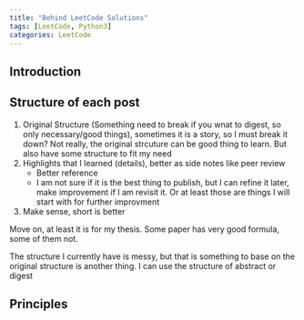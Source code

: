 ```yaml
---
title: "Behind LeetCode Solutions"
tags: [LeetCode, Python3]
categories: LeetCode
---
```


## Introduction



## Structure of each post

1. Original Structure (Something need to break if you wnat to digest, so only necessary/good things), sometimes it is a story, so I must break it down? Not really, the original strcuture can be good thing to learn. But also have some structure to fit my need
2. Highlights that I learned (details), better as side notes like peer review
   - Better reference
   - I am not sure if it is the best thing to publish, but I can refine it later, make improvement if I am revisit it. Or at least those are things I will start with for further improvment
3. Make sense, short is better

Move on, at least it is for my thesis. Some paper has very good formula, some of them not.

The structure I currently have is messy, but that is something to base on the original structure is another thing.
I can use the structure of abstract or digest


## Principles
 

